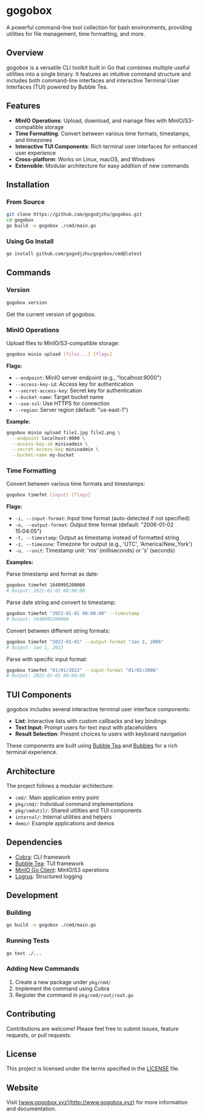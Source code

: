 # gogobox

A powerful command-line tool collection for bash environments, providing utilities for file management, time formatting, and more.

## Overview

gogobox is a versatile CLI toolkit built in Go that combines multiple useful utilities into a single binary. It features an intuitive command structure and includes both command-line interfaces and interactive Terminal User Interfaces (TUI) powered by Bubble Tea.

## Features

- **MinIO Operations**: Upload, download, and manage files with MinIO/S3-compatible storage
- **Time Formatting**: Convert between various time formats, timestamps, and timezones
- **Interactive TUI Components**: Rich terminal user interfaces for enhanced user experience
- **Cross-platform**: Works on Linux, macOS, and Windows
- **Extensible**: Modular architecture for easy addition of new commands

## Installation

### From Source

```bash
git clone https://github.com/gogodjzhu/gogobox.git
cd gogobox
go build -o gogobox ./cmd/main.go
```

### Using Go Install

```bash
go install github.com/gogodjzhu/gogobox/cmd@latest
```

## Commands

### Version

```bash
gogobox version
```

Get the current version of gogobox.

### MinIO Operations

Upload files to MinIO/S3-compatible storage:

```bash
gogobox minio upload [files...] [flags]
```

**Flags:**
- `--endpoint`: MinIO server endpoint (e.g., "localhost:9000")
- `--access-key-id`: Access key for authentication
- `--secret-access-key`: Secret key for authentication
- `--bucket-name`: Target bucket name
- `--use-ssl`: Use HTTPS for connection
- `--region`: Server region (default: "us-east-1")

**Example:**
```bash
gogobox minio upload file1.jpg file2.png \
  --endpoint localhost:9000 \
  --access-key-id minioadmin \
  --secret-access-key minioadmin \
  --bucket-name my-bucket
```

### Time Formatting

Convert between various time formats and timestamps:

```bash
gogobox timefmt [input] [flags]
```

**Flags:**
- `-i, --input-format`: Input time format (auto-detected if not specified)
- `-o, --output-format`: Output time format (default: "2006-01-02 15:04:05")
- `-t, --timestamp`: Output as timestamp instead of formatted string
- `-z, --timezone`: Timezone for output (e.g., 'UTC', 'America/New_York')
- `-u, --unit`: Timestamp unit: 'ms' (milliseconds) or 's' (seconds)

**Examples:**

Parse timestamp and format as date:
```bash
gogobox timefmt 1640995200000
# Output: 2022-01-01 00:00:00
```

Parse date string and convert to timestamp:
```bash
gogobox timefmt "2022-01-01 00:00:00" --timestamp
# Output: 1640995200000
```

Convert between different string formats:
```bash
gogobox timefmt "2022-01-01" --output-format "Jan 2, 2006"
# Output: Jan 1, 2022
```

Parse with specific input format:
```bash
gogobox timefmt "01/01/2022" --input-format "01/02/2006"
# Output: 2022-01-01 00:00:00
```

## TUI Components

gogobox includes several interactive terminal user interface components:

- **List**: Interactive lists with custom callbacks and key bindings
- **Text Input**: Prompt users for text input with placeholders
- **Result Selection**: Present choices to users with keyboard navigation

These components are built using [Bubble Tea](https://github.com/charmbracelet/bubbletea) and [Bubbles](https://github.com/charmbracelet/bubbles) for a rich terminal experience.

## Architecture

The project follows a modular architecture:

- `cmd/`: Main application entry point
- `pkg/cmd/`: Individual command implementations
- `pkg/cmdutil/`: Shared utilities and TUI components
- `internal/`: Internal utilities and helpers
- `demo/`: Example applications and demos

## Dependencies

- [Cobra](https://github.com/spf13/cobra): CLI framework
- [Bubble Tea](https://github.com/charmbracelet/bubbletea): TUI framework
- [MinIO Go Client](https://github.com/minio/minio-go): MinIO/S3 operations
- [Logrus](https://github.com/sirupsen/logrus): Structured logging

## Development

### Building

```bash
go build -o gogobox ./cmd/main.go
```

### Running Tests

```bash
go test ./...
```

### Adding New Commands

1. Create a new package under `pkg/cmd/`
2. Implement the command using Cobra
3. Register the command in `pkg/cmd/root/root.go`

## Contributing

Contributions are welcome! Please feel free to submit issues, feature requests, or pull requests.

## License

This project is licensed under the terms specified in the [LICENSE](LICENSE) file.

## Website

Visit [www.gogobox.xyz](http://www.gogobox.xyz) for more information and documentation.
